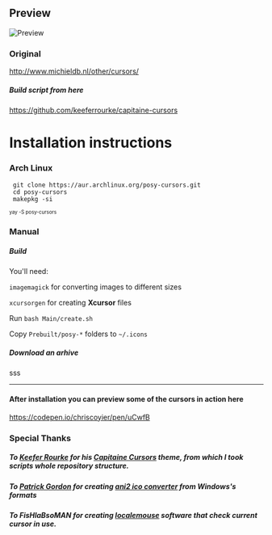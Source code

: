 ## Preview

![Preview](https://cloud.auteiy.me/s/nqsGWPnKxT6KSEB/preview)


### Original
http://www.michieldb.nl/other/cursors/

##### Build script from here
https://github.com/keeferrourke/capitaine-cursors


# Installation instructions 
### Arch Linux
```
 git clone https://aur.archlinux.org/posy-cursors.git
 cd posy-cursors
 makepkg -si
```
<sub><sup>yay -S posy-cursors</sup></sub>

### Manual

##### Build 

You'll need:

`imagemagick` for converting images to different sizes

`xcursorgen` for creating **Xcursor** files 


Run `bash Main/create.sh`

Copy `Prebuilt/posy-*` folders to `~/.icons`

##### Download an arhive

sss

---

#### After installation you can preview some of the cursors in action here
https://codepen.io/chriscoyier/pen/uCwfB

### Special Thanks

##### To [Keefer Rourke](https://github.com/keeferrourke) for his [Capitaine Cursors](https://github.com/keeferrourke/capitaine-cursors) theme, from which I took scripts whole repository structure.

##### To [Patrick Gordon](https://github.com/paddygord) for creating [ani2 ico converter](https://github.com/paddygord/cursor-converter/) from Windows's formats 

##### To FisHlaBsoMAN for creating [localemouse](https://bitbucket.org/group-of-coders/localemouse/src/master/) software that check current cursor in use. 
